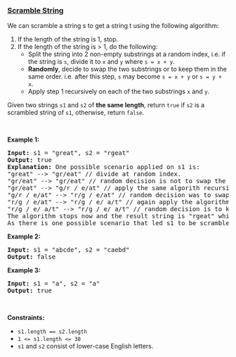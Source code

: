 ### [Scramble String](https://leetcode.com/problems/scramble-string)

<p>We can scramble a string s to get a string t using the following algorithm:</p>

<ol>
	<li>If the length of the string is 1, stop.</li>
	<li>If the length of the string is &gt; 1, do the following:
	<ul>
		<li>Split the string into 2 non-empty substrings at a random index, i.e. if the string is <code>s</code>, divide it to <code>x</code> and <code>y</code> where <code>s = x + y</code>.</li>
		<li><strong>Randomly</strong>, decide to swap the two substrings or to keep them in the same order. i.e. after this step, <code>s</code> may become <code>s = x + y</code> or <code>s = y + x</code>.</li>
		<li>Apply step 1 recursively on each of the two substrings <code>x</code> and <code>y</code>.</li>
	</ul>
	</li>
</ol>

<p>Given two strings <code>s1</code> and <code>s2</code> of <strong>the same length</strong>, return <code>true</code> if <code>s2</code> is a scrambled string of <code>s1</code>, otherwise, return <code>false</code>.</p>

<p>&nbsp;</p>
<p><strong>Example 1:</strong></p>

<pre>
<strong>Input:</strong> s1 = &quot;great&quot;, s2 = &quot;rgeat&quot;
<strong>Output:</strong> true
<strong>Explanation:</strong> One possible scenario applied on s1 is:
&quot;great&quot; --&gt; &quot;gr/eat&quot; // divide at random index.
&quot;gr/eat&quot; --&gt; &quot;gr/eat&quot; // random decision is not to swap the two substrings and keep them in order.
&quot;gr/eat&quot; --&gt; &quot;g/r / e/at&quot; // apply the same algorith recursively on both substrings. divide at ranom index each of them.
&quot;g/r / e/at&quot; --&gt; &quot;r/g / e/at&quot; // random decision was to swap the first substing and to keep the second substring in the same order.
&quot;r/g / e/at&quot; --&gt; &quot;r/g / e/ a/t&quot; // again apply the algorithm recursively, divide &quot;at&quot; to &quot;a/t&quot;.
&quot;r/g / e/ a/t&quot; --&gt; &quot;r/g / e/ a/t&quot; // random decision is to keep both substings in the same order.
The algorithm stops now and the result string is &quot;rgeat&quot; which is s2.
As there is one possible scenario that led s1 to be scrambled to s2, we return true.
</pre>

<p><strong>Example 2:</strong></p>

<pre>
<strong>Input:</strong> s1 = &quot;abcde&quot;, s2 = &quot;caebd&quot;
<strong>Output:</strong> false
</pre>

<p><strong>Example 3:</strong></p>

<pre>
<strong>Input:</strong> s1 = &quot;a&quot;, s2 = &quot;a&quot;
<strong>Output:</strong> true
</pre>

<p>&nbsp;</p>
<p><strong>Constraints:</strong></p>

<ul>
	<li><code>s1.length == s2.length</code></li>
	<li><code>1 &lt;= s1.length &lt;= 30</code></li>
	<li><code>s1</code> and <code>s2</code> consist of lower-case English letters.</li>
</ul>
